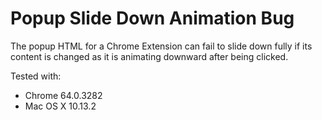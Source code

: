 
Popup Slide Down Animation Bug
==============================

The popup HTML for a Chrome Extension can fail to slide down fully if its content is changed as it is animating downward after being clicked.

Tested with:

*   Chrome 64.0.3282
*   Mac OS X 10.13.2

